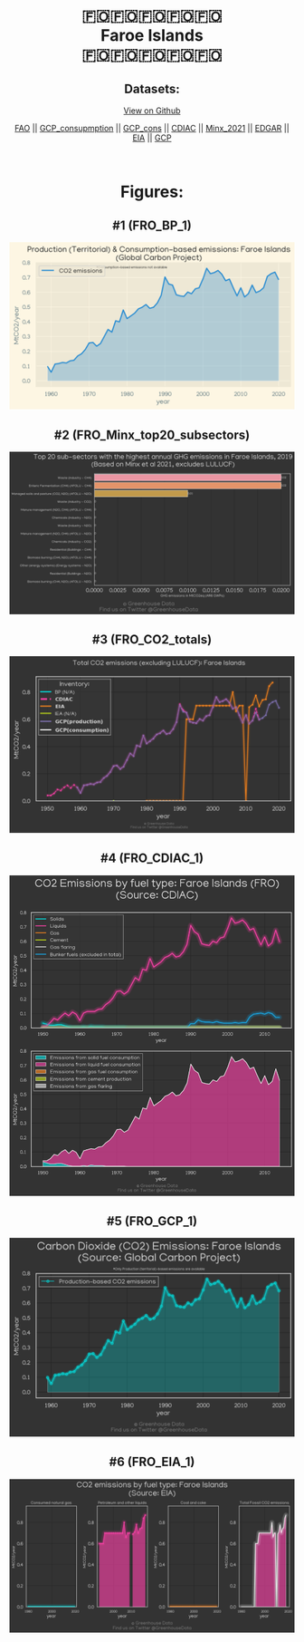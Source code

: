 
<center>
<h1 align="center">
🇫🇴🇫🇴🇫🇴🇫🇴🇫🇴
<br>
Faroe Islands
<br>
🇫🇴🇫🇴🇫🇴🇫🇴🇫🇴
</h1>
<h2>Datasets:</h2>
<p><a href="https://github.com/dquintani/GreenhouseData/tree/master/country_data/FRO_Faroe Islands/data">View on Github</a>
<br></p><p><a href="data/FRO_FAO.csv">FAO</a> || <a href="data/FRO_GCP_consupmption.csv">GCP_consupmption</a> || <a href="data/FRO_GCP_cons.csv">GCP_cons</a> || <a href="data/FRO_CDIAC.csv">CDIAC</a> || <a href="data/FRO_Minx_2021.csv">Minx_2021</a> || <a href="data/FRO_EDGAR.csv">EDGAR</a> || <a href="data/FRO_EIA.csv">EIA</a> || <a href="data/FRO_GCP.csv">GCP</a></p><p><br></p>
<h1>Figures:</h1><h2>#1 (FRO_BP_1)</h2>
<p><img alt="" src="figures/FRO_BP_1.png" /></p><h2>#2 (FRO_Minx_top20_subsectors)</h2>
<p><img alt="" src="figures/FRO_Minx_top20_subsectors.png" /></p><h2>#3 (FRO_CO2_totals)</h2>
<p><img alt="" src="figures/FRO_CO2_totals.png" /></p><h2>#4 (FRO_CDIAC_1)</h2>
<p><img alt="" src="figures/FRO_CDIAC_1.png" /></p><h2>#5 (FRO_GCP_1)</h2>
<p><img alt="" src="figures/FRO_GCP_1.png" /></p><h2>#6 (FRO_EIA_1)</h2>
<p><img alt="" src="figures/FRO_EIA_1.png" /></p>